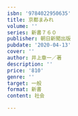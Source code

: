 ```yaml
---
isbn: '9784022950635'
title: 京都まみれ
volume: ''
series: 新書７６０
publisher: 朝日新聞出版
pubdate: '2020-04-13'
cover: ''
author: 井上章一／著
description: ''
price: '810'
genre: ''
target: 一般
format: 新書
content: 社会

---
```

